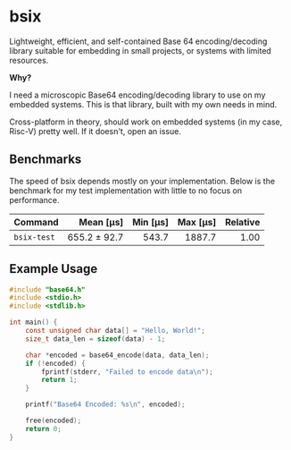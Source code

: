 # bsix

Lightweight, efficient, and self-contained Base 64 encoding/decoding library
suitable for embedding in small projects, or systems with limited resources.

**Why?**

I need a microscopic Base64 encoding/decoding library to use on my embedded
systems. This is that library, built with my own needs in mind.

Cross-platform in theory, should work on embedded systems (in my case, Risc-V)
pretty well. If it doesn't, open an issue.

## Benchmarks

The speed of bsix depends mostly on your implementation. Below is the benchmark
for my test implementation with little to no focus on performance.

| Command     |    Mean [µs] | Min [µs] | Max [µs] | Relative |
| :---------- | -----------: | -------: | -------: | -------: |
| `bsix-test` | 655.2 ± 92.7 |    543.7 |   1887.7 |     1.00 |

## Example Usage

```c
#include "base64.h"
#include <stdio.h>
#include <stdlib.h>

int main() {
    const unsigned char data[] = "Hello, World!";
    size_t data_len = sizeof(data) - 1;

    char *encoded = base64_encode(data, data_len);
    if (!encoded) {
        fprintf(stderr, "Failed to encode data\n");
        return 1;
    }

    printf("Base64 Encoded: %s\n", encoded);

    free(encoded);
    return 0;
}
```
